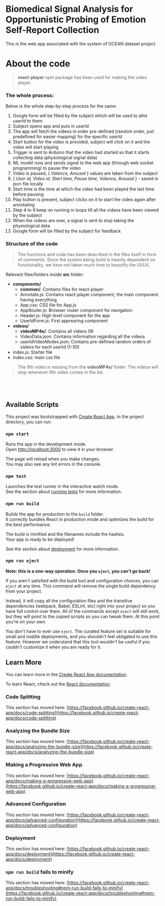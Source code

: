 # Biomedical Signal Analysis for Opportunistic Probing of Emotion Self-Report Collection

This is the web app associated with the system of OCEAN dataset project.

# About the code

> **react-player** npm package has been used for making the video player.

### The whole process:

Below is the whole step-by-step process for the same:

1. Google form will be filled by the subject which will be used to allot userId to them
2. Subject opens app and puts in userId
3. The app will fetch the videos in order pre-defined (random order, just predefined for easier mapping) for the specific userId
4. Start button for the video is provided, subject will click on it and the video will start playing
5. Trigger is sent to Arduino that the video had started so that it starts collecting data (physiological signal data)
6. ML model runs and sends signal to the web app (through web socket programming) to pause the video
7. Video is paused, { _Valence, Arousal_ } values are taken from the subject
8. { _User id, Video id, Start time, Pause time, Valence, Arousal_ } - saved in json file locally
9. Start time is the time at which the video had been played the last time before pausing
10. Play button is present, subject clicks on it to start the video again after annotating
11. Step 4 to 9 keep on running in loops till all the videos have been viewed by the subject
12. When the videos are over, a signal is sent to stop taking the physiological data
13. Google form will be filled by the subject for feedback

### Structure of the code

> The functions and code has been described in the files itself in form of comments.
> Since the system being build is heavily dependent on functionality, we have not taken much time to beautify the UI/UX.

Relevant files/folders inside **src** folder:

- **components/**
  - **common/**: Contains files for react-player
  - Annotate.js: Contains react-player component, the main component having everything
  - App.css: CSS file for App.js
  - AppRouter.js: Browser router component for navigation
  - Header.js: High level component for the app
  - UserIdForm.js: First apprearing component
- **videos/**
  - **videoMP4s/**: Contains all videos (9)
  - VideoData.json: Contains information regarding all the videos
  - userIdVideoModes.json: Contains pre-defined random orders of videos for each userId (1-30)
- index.js: Starter file
- index.css: main css file

> The 9th video is missing from the **videoMP4s/** folder.
> The videos will stop whenever 9th video comes in the list.

## &nbsp;

## Available Scripts

This project was bootstrapped with [Create React App](https://github.com/facebook/create-react-app).
In the project directory, you can run:

### `npm start`

Runs the app in the development mode.\
Open [http://localhost:3000](http://localhost:3000) to view it in your browser.

The page will reload when you make changes.\
You may also see any lint errors in the console.

### `npm test`

Launches the test runner in the interactive watch mode.\
See the section about [running tests](https://facebook.github.io/create-react-app/docs/running-tests) for more information.

### `npm run build`

Builds the app for production to the `build` folder.\
It correctly bundles React in production mode and optimizes the build for the best performance.

The build is minified and the filenames include the hashes.\
Your app is ready to be deployed!

See the section about [deployment](https://facebook.github.io/create-react-app/docs/deployment) for more information.

### `npm run eject`

**Note: this is a one-way operation. Once you `eject`, you can't go back!**

If you aren't satisfied with the build tool and configuration choices, you can `eject` at any time. This command will remove the single build dependency from your project.

Instead, it will copy all the configuration files and the transitive dependencies (webpack, Babel, ESLint, etc) right into your project so you have full control over them. All of the commands except `eject` will still work, but they will point to the copied scripts so you can tweak them. At this point you're on your own.

You don't have to ever use `eject`. The curated feature set is suitable for small and middle deployments, and you shouldn't feel obligated to use this feature. However we understand that this tool wouldn't be useful if you couldn't customize it when you are ready for it.

## Learn More

You can learn more in the [Create React App documentation](https://facebook.github.io/create-react-app/docs/getting-started).

To learn React, check out the [React documentation](https://reactjs.org/).

### Code Splitting

This section has moved here: [https://facebook.github.io/create-react-app/docs/code-splitting](https://facebook.github.io/create-react-app/docs/code-splitting)

### Analyzing the Bundle Size

This section has moved here: [https://facebook.github.io/create-react-app/docs/analyzing-the-bundle-size](https://facebook.github.io/create-react-app/docs/analyzing-the-bundle-size)

### Making a Progressive Web App

This section has moved here: [https://facebook.github.io/create-react-app/docs/making-a-progressive-web-app](https://facebook.github.io/create-react-app/docs/making-a-progressive-web-app)

### Advanced Configuration

This section has moved here: [https://facebook.github.io/create-react-app/docs/advanced-configuration](https://facebook.github.io/create-react-app/docs/advanced-configuration)

### Deployment

This section has moved here: [https://facebook.github.io/create-react-app/docs/deployment](https://facebook.github.io/create-react-app/docs/deployment)

### `npm run build` fails to minify

This section has moved here: [https://facebook.github.io/create-react-app/docs/troubleshooting#npm-run-build-fails-to-minify](https://facebook.github.io/create-react-app/docs/troubleshooting#npm-run-build-fails-to-minify)
